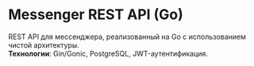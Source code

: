 # Messenger REST API (Go)

REST API для мессенджера, реализованный на Go с использованием чистой архитектуры.  
**Технологии**: Gin/Gonic, PostgreSQL, JWT-аутентификация.
